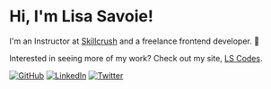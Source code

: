 # Hi, I'm Lisa Savoie! 

I'm an Instructor at [Skillcrush](https://skillcrush.com "This is where I work") and a freelance frontend developer. 🙂 

Interested in seeing more of my work? Check out my site, [LS Codes][1].

<a href="https://github.com/twosavoie" target="_blank">![GitHub](https://img.shields.io/badge/GitHub-000000?style=for-the-badge&logo=GitHub&logoColor=white)</a><style>padding-left: 5px;</style>
<a href="https://www.linkedin.com/in/lisasavoie/" target="_blank">![LinkedIn](https://img.shields.io/badge/LinkedIn-0A66C2?style=for-the-badge&logo=LinkedIn&logoColor=white)</a><style>padding-left: 5px;</style>
<a href="https://twitter.com/twosavoie" target="_blank">![Twitter](https://img.shields.io/badge/Twitter-1DA1F2?style=for-the-badge&logo=Twitter&logoColor=white)</a><style>padding-left: 5px;</style>



[1]: https://lscodes.com

